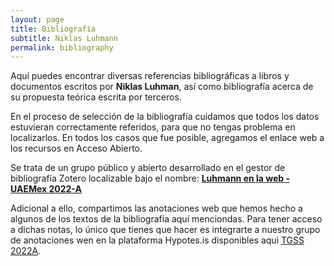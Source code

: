```yaml
---
layout: page
title: Bibliografía
subtitle: Niklas Luhmann
permalink: bibliography
---
```


Aquí puedes encontrar diversas referencias bibliográficas a libros y documentos escritos por **Niklas Luhman**, así como bibliografía acerca de su propuesta teórica escrita por terceros.

En el proceso de selección de la bibliografía cuidamos que todos los datos estuvieran correctamente referidos, para que no tengas problema en localizarlos. En todos los casos que fue posible, agregamos el enlace web a los recursos en Acceso Abierto.

Se trata de un grupo público y abierto desarrollado en el gestor de bibliografía Zotero localizable bajo el nombre: [**Luhmann en la web - UAEMex 2022-A**](https://www.zotero.org/groups/4695391/luhmann_en_la_web_-_uaemex_2022-a)

Adicional a ello, compartimos las anotaciones web que hemos hecho a algunos de los textos de la bibliografia aquí menciondas. Para tener acceso a dichas notas, lo único que tienes que hacer es integrarte a nuestro grupo de anotaciones wen en la plataforma Hypotes.is disponibles aquì [TGSS 2022A](https://hypothes.is/groups/DxYW7ioX/tgss-2022a).

<script src="https://bibbase.org/show?bib=https%3A%2F%2Fapi.zotero.org%2Fgroups%2F4695391%2Fitems%3Fkey%3D5XT9VKFHmNBwHz5uWqnu7FNl%26format%3Dbibtex%26limit%3D100&jsonp=1"></script>
